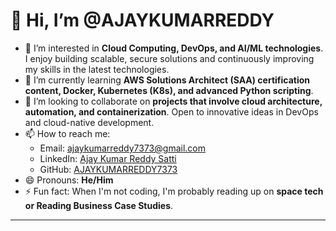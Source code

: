 # 👋 Hi, I’m @AJAYKUMARREDDY

- 👀 I’m interested in **Cloud Computing, DevOps, and AI/ML technologies**. I enjoy building scalable, secure solutions and continuously improving my skills in the latest technologies.
- 🌱 I’m currently learning **AWS Solutions Architect (SAA) certification content, Docker, Kubernetes (K8s), and advanced Python scripting**.
- 💞️ I’m looking to collaborate on **projects that involve cloud architecture, automation, and containerization**. Open to innovative ideas in DevOps and cloud-native development.
- 📫 How to reach me:  
  - Email: ajaykumarreddy7373@gmail.com  
  - LinkedIn: [Ajay Kumar Reddy Satti](https://www.linkedin.com/in/ajay7373/)  
  - GitHub: [AJAYKUMARREDDY7373](https://github.com/AJAYKUMARREDDY7373)  
- 😄 Pronouns: **He/Him**
- ⚡ Fun fact: When I'm not coding, I'm probably reading up on **space tech or  Reading Business Case Studies**.

---

<!---
AJAYKUMARREDDY7373/AJAYKUMARREDDY7373 is a ✨ special ✨ repository because its `README.md` (this file) appears on your GitHub profile.
You can click the Preview link to take a look at your changes.
--->
